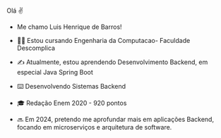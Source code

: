 Olá ✌️
- Me chamo Luis Henrique de Barros!


- 👨‍💻 Estou cursando Engenharia da Computacao- Faculdade Descomplica
- ✍️ Atualmente, estou aprendendo Desenvolvimento Backend, em especial Java Spring Boot
- ⌨️ Desenvolvendo Sistemas Backend
- 🎓 Redação Enem 2020 - 920 pontos
- 🔜 Em 2024, pretendo me aprofundar mais em aplicações Backend, focando em microserviços e arquitetura de software.

